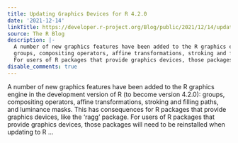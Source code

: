 ```yaml
---
title: Updating Graphics Devices for R 4.2.0
date: '2021-12-14'
linkTitle: https://developer.r-project.org/Blog/public/2021/12/14/updating-graphics-devices-for-r-4.2.0/
source: The R Blog
description: |-
  A number of new graphics features have been added to the R graphics engine in the development version of R (to become version 4.2.0):
  groups, compositing operators, affine transformations, stroking and filling paths, and luminance masks. This has consequences for R packages that provide graphics devices, like the ‘ragg’ package.
  For users of R packages that provide graphics devices, those packages will need to be reinstalled when updating to R ...
disable_comments: true
---
```

A number of new graphics features have been added to the R graphics engine in the development version of R (to become version 4.2.0):
groups, compositing operators, affine transformations, stroking and filling paths, and luminance masks. This has consequences for R packages that provide graphics devices, like the ‘ragg’ package.
For users of R packages that provide graphics devices, those packages will need to be reinstalled when updating to R ...